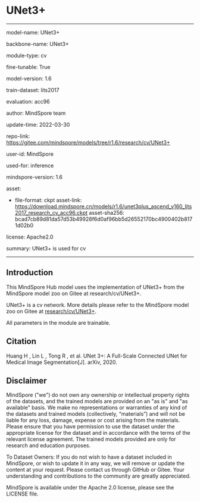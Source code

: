 # UNet3+

---

model-name: UNet3+

backbone-name: UNet3+

module-type: cv

fine-tunable: True

model-version: 1.6

train-dataset: lits2017

evaluation: acc96

author: MindSpore team

update-time: 2022-03-30

repo-link: <https://gitee.com/mindspore/models/tree/r1.6/research/cv/UNet3+>

user-id: MindSpore

used-for: inference

mindspore-version: 1.6

asset:

-
    file-format: ckpt
    asset-link: <https://download.mindspore.cn/models/r1.6/unet3plus_ascend_v160_lits2017_research_cv_acc96.ckpt>
    asset-sha256: bcad7cb89d81da57d53b49928f6d0af96bb5d26552170bc4900402b8171d02b0

license: Apache2.0

summary: UNet3+ is used for cv

---

## Introduction

This MindSpore Hub model uses the implementation of UNet3+ from the MindSpore model zoo on Gitee at research/cv/UNet3+.

UNet3+ is a cv network. More details please refer to the MindSpore model zoo on Gitee at [research/cv/UNet3+](https://gitee.com/mindspore/models/blob/r1.6/research/cv/UNet3+/README_CN.md).

All parameters in the module are trainable.

## Citation

Huang H , Lin L , Tong R , et al. UNet 3+: A Full-Scale Connected UNet for Medical Image Segmentation[J]. arXiv, 2020.

## Disclaimer

MindSpore ("we") do not own any ownership or intellectual property rights of the datasets, and the trained models are provided on an "as is" and "as available" basis. We make no representations or warranties of any kind of the datasets and trained models (collectively, “materials”) and will not be liable for any loss, damage, expense or cost arising from the materials. Please ensure that you have permission to use the dataset under the appropriate license for the dataset and in accordance with the terms of the relevant license agreement. The trained models provided are only for research and education purposes.

To Dataset Owners: If you do not wish to have a dataset included in MindSpore, or wish to update it in any way, we will remove or update the content at your request. Please contact us through GitHub or Gitee. Your understanding and contributions to the community are greatly appreciated.

MindSpore is available under the Apache 2.0 license, please see the LICENSE file.
